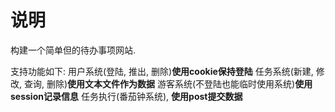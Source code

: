 # 说明
构建一个简单但的待办事项网站.

支持功能如下:
用户系统(登陆, 推出, 删除)**使用cookie保持登陆**
任务系统(新建, 修改, 查询, 删除)**使用文本文件作为数据**
游客系统(不登陆也能临时使用系统)**使用session记录信息**
任务执行(番茄钟系统), **使用post提交数据**